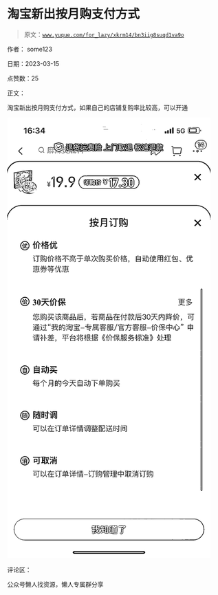 # 淘宝新出按月购支付方式

> 原文：[`www.yuque.com/for_lazy/xkrm14/bn3iig8suqd1va9o`](https://www.yuque.com/for_lazy/xkrm14/bn3iig8suqd1va9o)



作者： some123



日期：2023-03-15



点赞数：25



正文：



淘宝新出按月购支付方式，如果自己的店铺复购率比较高，可以开通



![](img/0f5a0af0126832491be0bc6414266a7d.png)  

评论区：



公众号懒人找资源，懒人专属群分享

